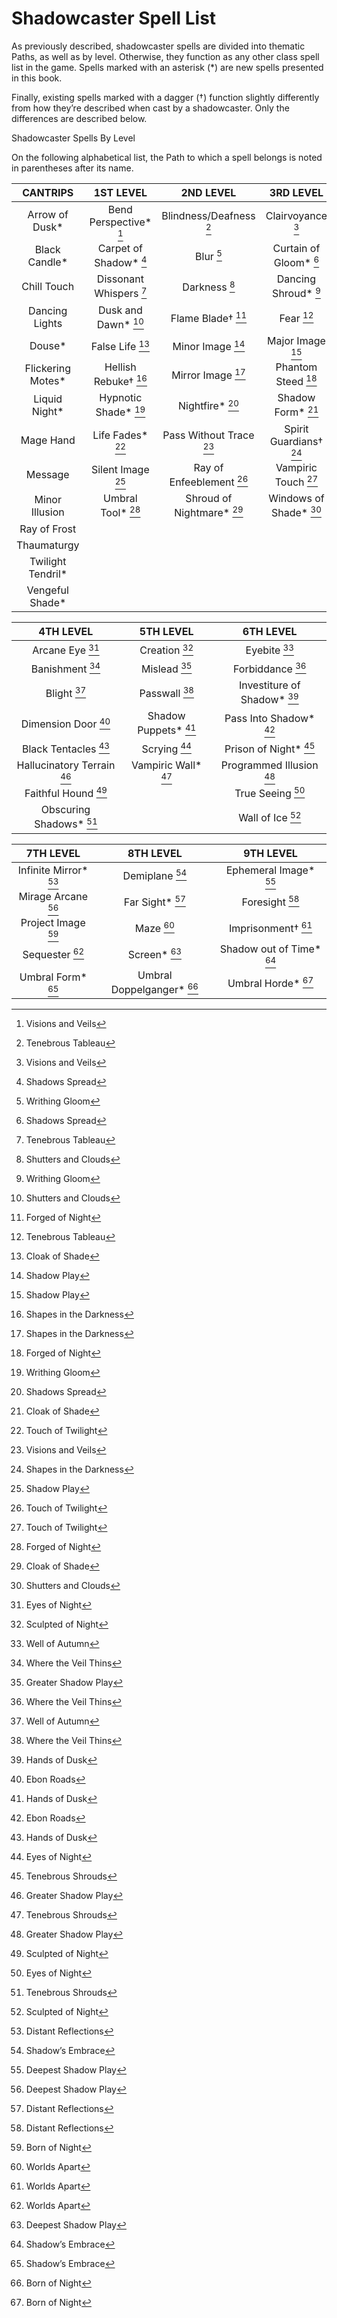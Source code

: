 # Shadowcaster Spell List

As previously described, shadowcaster spells are divided into thematic Paths, as well as by level. Otherwise, they function as any other class spell list in the game. Spells marked with an asterisk (*) are new spells presented in this book.

Finally, existing spells marked with a dagger (†) function slightly differently from how they’re described when cast by a shadowcaster. Only the differences are described below.

Shadowcaster Spells By Level

On the following alphabetical list, the Path to which a spell belongs is noted in parentheses after its name.

| CANTRIPS          | 1ST LEVEL               | 2ND LEVEL                 | 3RD LEVEL              |
|:-----------------:|:-----------------------:|:-------------------------:|:----------------------:|
| Arrow of Dusk*    | Bend Perspective* [^1]  | Blindness/Deafness [^3]   | Clairvoyance [^1]      |
| Black Candle*     | Carpet of Shadow* [^2]  | Blur [^7]                 | Curtain of Gloom* [^2] |
| Chill Touch       | Dissonant Whispers [^3] | Darkness [^4]             | Dancing Shroud* [^7]   |
| Dancing Lights    | Dusk and Dawn* [^4]     | Flame Blade† [^10]        | Fear [^3]              |
| Douse*            | False Life [^5]         | Minor Image [^9]          | Major Image [^9]       |
| Flickering Motes* | Hellish Rebuke† [^6]    | Mirror Image [^6]         | Phantom Steed [^10]    |
| Liquid Night*     | Hypnotic Shade* [^7]    | Nightfire* [^2]           | Shadow Form* [^5]      |
| Mage Hand         | Life Fades* [^8]        | Pass Without Trace [^1]   | Spirit Guardians† [^6] |
| Message           | Silent Image [^9]       | Ray of Enfeeblement [^8]  | Vampiric Touch [^8]    |
| Minor Illusion    | Umbral Tool* [^10]      | Shroud of Nightmare* [^5] | Windows of Shade* [^4] |
| Ray of Frost      |                         |                           |                        |
| Thaumaturgy       |                         |                           |                        |
| Twilight Tendril* |                         |                           |                        |
| Vengeful Shade*   |                         |                           |                        |

| 4TH LEVEL                   | 5TH LEVEL             | 6TH LEVEL                   |
|:---------------------------:|:---------------------:|:---------------------------:|
| Arcane Eye [^11]            | Creation [^17]        | Eyebite [^13]               |
| Banishment [^12]            | Mislead [^16]         | Forbiddance [^12]           |
| Blight [^13]                | Passwall [^12]        | Investiture of Shadow* [^15]|
| Dimension Door [^14]        | Shadow Puppets* [^15] | Pass Into Shadow* [^14]     |
| Black Tentacles [^15]       | Scrying [^11]         | Prison of Night* [^18]      |
| Hallucinatory Terrain [^16] | Vampiric Wall* [^18]  | Programmed Illusion [^16]   |
| Faithful Hound [^17]        |                       | True Seeing [^11]           |
| Obscuring Shadows* [^18]    |                       | Wall of Ice [^17]           |

| 7TH LEVEL              | 8TH LEVEL                  | 9TH LEVEL                 |
|:----------------------:|:--------------------------:|:-------------------------:|
| Infinite Mirror* [^19] | Demiplane [^23]            | Ephemeral Image* [^20]    |
| Mirage Arcane [^20]    | Far Sight* [^19]           | Foresight [^19]           |
| Project Image [^21]    | Maze [^22]                 | Imprisonment† [^22]       |
| Sequester [^22]        | Screen* [^20]              | Shadow out of Time* [^23] |
| Umbral Form* [^23]     | Umbral Doppelganger* [^21] | Umbral Horde* [^21]       |

[^1]: Visions and Veils
[^2]: Shadows Spread
[^3]: Tenebrous Tableau
[^4]: Shutters and Clouds
[^5]: Cloak of Shade
[^6]: Shapes in the Darkness
[^7]: Writhing Gloom
[^8]: Touch of Twilight
[^9]: Shadow Play
[^10]: Forged of Night
[^11]: Eyes of Night
[^12]: Where the Veil Thins
[^13]: Well of Autumn
[^14]: Ebon Roads
[^15]: Hands of Dusk
[^16]: Greater Shadow Play
[^17]: Sculpted of Night
[^18]: Tenebrous Shrouds
[^19]: Distant Reflections
[^20]: Deepest Shadow Play
[^21]: Born of Night
[^22]: Worlds Apart
[^23]: Shadow’s Embrace
